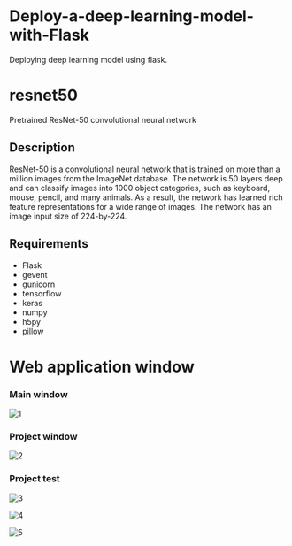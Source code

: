 # Deploy-a-deep-learning-model-with-Flask
Deploying deep learning model using flask. 



# resnet50
Pretrained ResNet-50 convolutional neural network
## Description
ResNet-50 is a convolutional neural network that is trained on more than a million images from the ImageNet database. The network is 50 layers deep and can classify images into 1000 object categories, such as keyboard, mouse, pencil, and many animals. As a result, the network has learned rich feature representations for a wide range of images. The network has an image input size of 224-by-224.

## Requirements
- Flask 
- gevent
- gunicorn
- tensorflow
- keras
- numpy
- h5py
- pillow


# Web application window


### Main window 

![1](https://user-images.githubusercontent.com/28219393/76961031-a9b6dd80-692d-11ea-87de-b56e853ab434.JPG)

### Project window 

![2](https://user-images.githubusercontent.com/28219393/76961094-cb17c980-692d-11ea-8d0d-02a0add92c58.JPG)


### Project test 

![3](https://user-images.githubusercontent.com/28219393/76961130-de2a9980-692d-11ea-93f6-7eef2851806e.JPG)


![4](https://user-images.githubusercontent.com/28219393/76961154-e71b6b00-692d-11ea-89ad-ed249414733c.JPG)


![5](https://user-images.githubusercontent.com/28219393/76961169-f13d6980-692d-11ea-9194-2854d1c6e97b.JPG)



